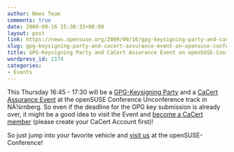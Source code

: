 ```yaml
---
author: News Team
comments: true
date: 2009-09-16 15:30:33+00:00
layout: post
link: https://news.opensuse.org/2009/09/16/gpg-keysigning-party-and-cacert-assurance-event-on-opensuse-conference/
slug: gpg-keysigning-party-and-cacert-assurance-event-on-opensuse-conference
title: GPG-Keysigning Party and CaCert Assurance Event on openSUSE-Conference
wordpress_id: 2174
categories:
- Events
---
```


This Thursday 16:45 - 17:30 will be a [GPG-Keysigning Party](http://en.opensuse.org/OpenSUSE_Conf_2009_KSP) and a [CaCert Assurance Event](https://www.cacert.org/) at the openSUSE Conference Unconference track in NÃ¼rnberg. So even if the deadline for the GPG key submission is already over, it might be a good idea to visit the Event and [become a CaCert member](https://www.cacert.org/index.php?id=1&lang=en_AU) (please create your CaCert Account first)!

So just jump into your favorite vehicle and [visit us](http://conference.opensuse.org/getting-there/) at the openSUSE-Conference!

